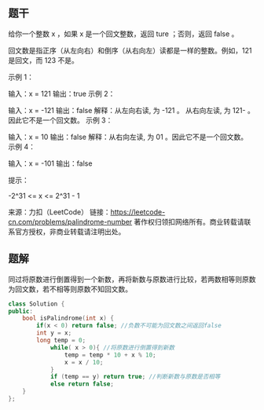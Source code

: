 ## 题干

给你一个整数 x ，如果 x 是一个回文整数，返回 ture ；否则，返回 false 。

回文数是指正序（从左向右）和倒序（从右向左）读都是一样的整数。例如，121 是回文，而 123 不是。

 

示例 1：

输入：x = 121
输出：true
示例 2：

输入：x = -121
输出：false
解释：从左向右读, 为 -121 。 从右向左读, 为 121- 。因此它不是一个回文数。
示例 3：

输入：x = 10
输出：false
解释：从右向左读, 为 01 。因此它不是一个回文数。
示例 4：

输入：x = -101
输出：false


提示：

-2^31 <= x <= 2^31 - 1

来源：力扣（LeetCode）
链接：https://leetcode-cn.com/problems/palindrome-number
著作权归领扣网络所有。商业转载请联系官方授权，非商业转载请注明出处。

## 题解

同过将原数进行倒置得到一个新数，再将新数与原数进行比较，若两数相等则原数为回文数，若不相等则原数不知回文数。

```c++
class Solution {
public:
    bool isPalindrome(int x) {
        if(x < 0) return false; //负数不可能为回文数之间返回false
        int y = x;
        long temp = 0;
            while( x > 0){ //将原数进行倒置得到新数
                temp = temp * 10 + x % 10;
                x = x / 10;
            }
            if (temp == y) return true; //判断新数与原数是否相等
            else return false;
    }
};
```



